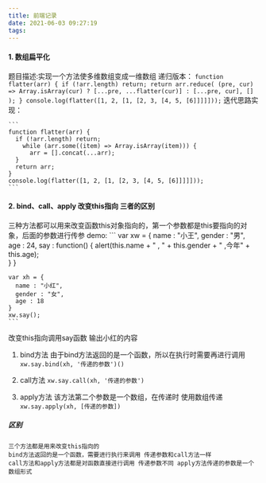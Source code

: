 ```yaml
---
title: 前端记录
date: 2021-06-03 09:27:19
tags:
---
```

<meta name="referrer" content="no-referrer"/>
<!--more-->

#### 1. 数组扁平化
  题目描述:实现一个方法使多维数组变成一维数组
  递归版本：
    ```
    function flatter(arr) {
      if (!arr.length) return;
        return arr.reduce(
          (pre, cur) =>
            Array.isArray(cur) ? [...pre, ...flatter(cur)] : [...pre, cur],
          []
        );
      }
    console.log(flatter([1, 2, [1, [2, 3, [4, 5, [6]]]]]));
    ```
    迭代思路实现：
    
    ```
    function flatter(arr) {
      if (!arr.length) return;
        while (arr.some((item) => Array.isArray(item))) {
          arr = [].concat(...arr);
      }
      return arr;
    }
    console.log(flatter([1, 2, [1, [2, 3, [4, 5, [6]]]]]));
    ```

#### 2. bind、call、apply 改变this指向 三者的区别

  三种方法都可以用来改变函数this对象指向的，第一个参数都是this要指向的对象，后面的参数进行传参
  demo:
    ```
     var xw = {
      name : "小王",
      gender : "男",
      age : 24,
      say : function() {
              alert(this.name + " , " + this.gender + " ,今年" + this.age);                                
      }
    }

    var xh = {
      name : "小红",
      gender : "女",
      age : 18
    }
    xw.say();
    ```



  改变this指向调用say函数 输出小红的内容

  1. bind方法
    由于bind方法返回的是一个函数，所以在执行时需要再进行调用
    `xw.say.bind(xh, '传递的参数')()`
    
  2. call方法
    `xw.say.call(xh, '传递的参数')`

  3. apply方法
    该方法第二个参数是一个数组，在传递时 使用数组传递
    `xw.say.apply(xh, [传递的参数])`


  ##### 区别
    三个方法都是用来改变this指向的
    bind方法返回的是一个函数，需要进行执行来调用 传递参数和call方法一样
    call方法和apply方法都是对函数直接进行调用 传递参数不同 apply方法传递的参数是一个数组形式
